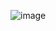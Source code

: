 ![image](https://user-images.githubusercontent.com/66820526/118245815-8809a580-b4a1-11eb-8f2e-fe3db052ca51.png)

